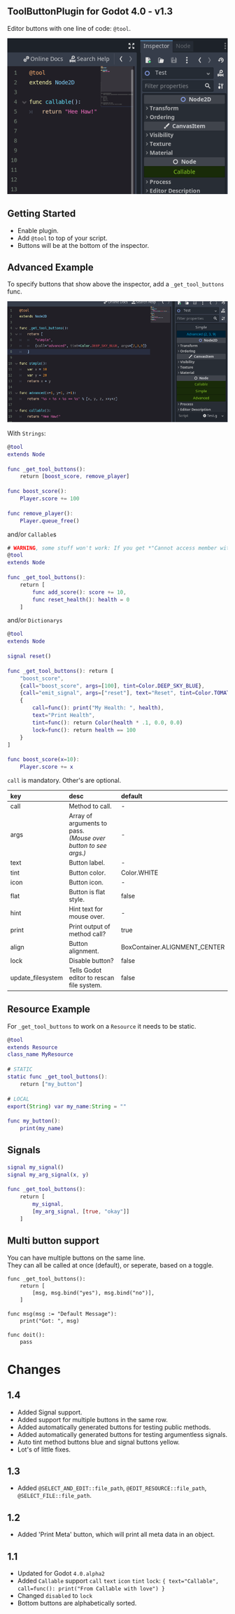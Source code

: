 
## ToolButtonPlugin for Godot 4.0 - v1.3

Editor buttons with one line of code: `@tool`.

![ReadMe](readme/preview1.png "Preview")

## Getting Started

- Enable plugin.
- Add `@tool` to top of your script.
- Buttons will be at the bottom of the inspector.

## Advanced Example

To specify buttons that show above the inspector, add a `_get_tool_buttons` func.

![ReadMe](readme/preview2.png "Preview")

With `Strings`:
```gd
@tool
extends Node

func _get_tool_buttons():
	return [boost_score, remove_player]

func boost_score():
	Player.score += 100

func remove_player():
	Player.queue_free()
```
and/or `Callable`s

```gd
# WARNING, some stuff won't work: If you get *"Cannot access member without instance"*: https://github.com/godotengine/godot/issues/56780
@tool
extends Node

func _get_tool_buttons():
	return [
		func add_score(): score += 10,
		func reset_health(): health = 0
	]
```
and/or `Dictionarys`
```gd
@tool
extends Node

signal reset()

func _get_tool_buttons(): return [
	"boost_score",
	{call="boost_score", args=[100], tint=Color.DEEP_SKY_BLUE},
	{call="emit_signal", args=["reset"], text="Reset", tint=Color.TOMATO},
	{
		call=func(): print("My Health: ", health),
		text="Print Health",
		tint=func(): return Color(health * .1, 0.0, 0.0)
		lock=func(): return health == 100
	}
]

func boost_score(x=10):
	Player.score += x
```

`call` is mandatory. Other's are optional.

|key    |desc                           |default              |
|:------|:------------------------------|:--------------------|
|call   | Method to call.               | - |
|args   | Array of arguments to pass.<br>*(Mouse over button to see args.)*   | - |
|text   | Button label.                 | - |
|tint   | Button color.                 | Color.WHITE |
|icon   | Button icon.                  | -
|flat   | Button is flat style.         | false |
|hint   | Hint text for mouse over.     | - |
|print  | Print output of method call?  | true |
|align  | Button alignment.             | BoxContainer.ALIGNMENT_CENTER |
|lock   | Disable button?               | false |
|update_filesystem| Tells Godot editor to rescan file system. | false |


## Resource Example

For `_get_tool_buttons` to work on a `Resource` it needs to be static.

```gd
@tool
extends Resource
class_name MyResource

# STATIC
static func _get_tool_buttons():
	return ["my_button"]

# LOCAL
export(String) var my_name:String = ""

func my_button():
	print(my_name)
```

## Signals
```gd
signal my_signal()
signal my_arg_signal(x, y)

func _get_tool_buttons():
	return [
		my_signal,
		[my_arg_signal, [true, "okay"]]
	]
```

## Multi button support
You can have multiple buttons on the same line.<br>
They can all be called at once (default), or seperate, based on a toggle.
```
func _get_tool_buttons():
	return [
		[msg, msg.bind("yes"), msg.bind("no")],
	]

func msg(msg := "Default Message"):
	print("Got: ", msg)

func doit():
	pass
``` 

# Changes
## 1.4
- Added Signal support.
- Added support for multiple buttons in the same row.
- Added automatically generated buttons for testing public methods.
- Added automatically generated buttons for testing argumentless signals.
- Auto tint method buttons blue and signal buttons yellow.
- Lot's of little fixes.

## 1.3
- Added `@SELECT_AND_EDIT::file_path`, `@EDIT_RESOURCE::file_path`, `@SELECT_FILE::file_path`.

## 1.2
- Added 'Print Meta' button, which will print all meta data in an object.

## 1.1
- Updated for Godot `4.0.alpha2`
- Added `Callable` support `call` `text` `icon` `tint` `lock`: `{ text="Callable", call=func(): print("From Callable with love") }`
- Changed `disabled` to `lock`
- Bottom buttons are alphabetically sorted.


